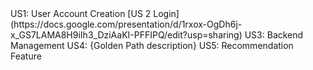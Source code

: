 <link to template slide> US1: User Account Creation
[US 2 Login](https://docs.google.com/presentation/d/1rxox-OgDh6j-x_GS7LAMA8H9iIh3_DziAaKI-PFFIPQ/edit?usp=sharing)

<link to template slide> US3: Backend Management
<link to template slide> US4: {Golden Path description}
<link to template slide https://docs.google.com/presentation/d/1T7LOaLJHLBYkGoIY_3BxeRDeE3qr0SrM-AeM9iadqDs/edit?usp=sharing > US5: Recommendation Feature
